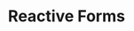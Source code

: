 ---
title: Reactive Forms
description: Update data via Angular Reactive Forms
weight: 28
lastmod: 2021-11-11T10:23:30-09:00
draft: false
vimeo: 348518594
emoji: 📱
---